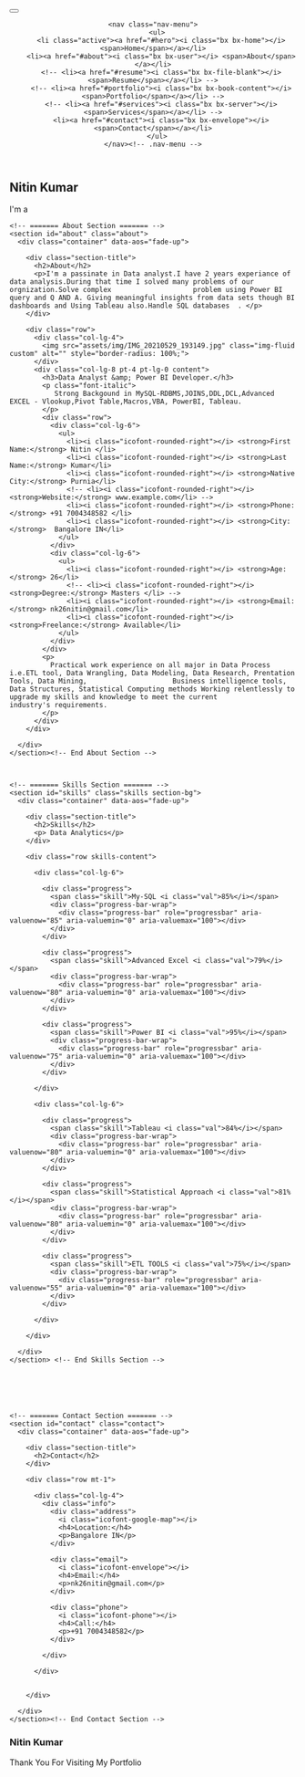 
<html lang="en">

<head>
  <meta charset="utf-8">
  <meta content="width=device-width, initial-scale=1.0" name="viewport">

  <title>Nitin Kumar</title>
  <meta content="" name="description">
  <meta content="" name="keywords">

  <!-- Favicons -->
  <link rel="shortcut icon" class="ico" href="assets/img/IMG_20210404_140440.jpg" type="image/x-icon">

  <!-- Google Fonts -->
  <link href="https://fonts.googleapis.com/css?family=Open+Sans:300,300i,400,400i,600,600i,700,700i|Raleway:300,300i,400,400i,500,500i,600,600i,700,700i|Poppins:300,300i,400,400i,500,500i,600,600i,700,700i" rel="stylesheet">

  <!-- Vendor CSS Files -->
  <link href="assets/vendor/bootstrap/css/bootstrap.min.css" rel="stylesheet">
  <link href="assets/vendor/icofont/icofont.min.css" rel="stylesheet">
  <link href="assets/vendor/boxicons/css/boxicons.min.css" rel="stylesheet">
  <link href="assets/vendor/venobox/venobox.css" rel="stylesheet">
  <link href="assets/vendor/owl.carousel/assets/owl.carousel.min.css" rel="stylesheet">
  <link href="assets/vendor/aos/aos.css" rel="stylesheet">

  <!-- Template Main CSS File -->
  <link href="assets/css/style.css" rel="stylesheet">

  <!-- =======================================================
  * Template Name: MyResume - v2.2.1
  * Template URL: https://bootstrapmade.com/free-html-bootstrap-template-my-resume/
  * Author: BootstrapMade.com
  * License: https://bootstrapmade.com/license/
  ======================================================== -->
</head>

<body>

  <!-- ======= Mobile nav toggle button ======= -->
  <button type="button" class="mobile-nav-toggle d-xl-none"><i class="icofont-navigation-menu"></i></button>

  <!-- ======= Header ======= -->
  <header id="header" class="d-flex flex-column justify-content-center">

    <nav class="nav-menu">
      <ul>
        <li class="active"><a href="#hero"><i class="bx bx-home"></i> <span>Home</span></a></li>
        <li><a href="#about"><i class="bx bx-user"></i> <span>About</span></a></li>
        <!-- <li><a href="#resume"><i class="bx bx-file-blank"></i> <span>Resume</span></a></li> -->
        <!-- <li><a href="#portfolio"><i class="bx bx-book-content"></i> <span>Portfolio</span></a></li> -->
        <!-- <li><a href="#services"><i class="bx bx-server"></i> <span>Services</span></a></li> -->
        <li><a href="#contact"><i class="bx bx-envelope"></i> <span>Contact</span></a></li>
      </ul>
    </nav><!-- .nav-menu -->

  </header><!-- End Header -->

  <!-- ======= Hero Section ======= -->
  <section id="hero" class="d-flex flex-column justify-content-center">
    <div class="container" data-aos="zoom-in" data-aos-delay="100">
      <h1>Nitin Kumar</h1>
      <p>I'm a <span class="typed" data-typed-items="Tech Savvy, Data Analyst, Business Analyst, My-Sql,Power BI Developer, Tableau Developer,Advanced Excel"></span></p>
      <div class="social-links">
        <a href="https://instagram.com/the_royal_nitin_ghosh" target="_blank" class="instagram"><i class="bx bxl-instagram"></i></a>
        <a href="https://github.com/nitin2hub" target="_blank" class="linkedin"><i class="bx bxl-github"></i></a>
        <a href="https://linkedin.com/in/fastnitin" target="_blank" class="linkedin"><i class="bx bxl-linkedin"></i></a>
      </div>
    </div>
  </section><!-- End Hero -->

  <main id="main">

    <!-- ======= About Section ======= -->
    <section id="about" class="about">
      <div class="container" data-aos="fade-up">

        <div class="section-title">
          <h2>About</h2>
          <p>I'm a passinate in Data analyst.I have 2 years experiance of data analysis.During that time I solved many problems of our orgnization.Solve complex                    problem using Power BI query and Q AND A. Giving meaningful insights from data sets though BI dashboards and Using Tableau also.Handle SQL databases  . </p>
        </div>

        <div class="row">
          <div class="col-lg-4">
            <img src="assets/img/IMG_20210529_193149.jpg" class="img-fluid custom" alt="" style="border-radius: 100%;">
          </div>
          <div class="col-lg-8 pt-4 pt-lg-0 content">
            <h3>Data Analyst &amp; Power BI Developer.</h3>
            <p class="font-italic">
               Strong Backgound in MySQL-RDBMS,JOINS,DDL,DCL,Advanced EXCEL - Vlookup,Pivot Table,Macros,VBA, PowerBI, Tableau.
            </p>
            <div class="row">
              <div class="col-lg-6">
                <ul>
                  <li><i class="icofont-rounded-right"></i> <strong>First Name:</strong> Nitin </li>
                  <li><i class="icofont-rounded-right"></i> <strong>Last Name:</strong> Kumar</li>
                  <li><i class="icofont-rounded-right"></i> <strong>Native City:</strong> Purnia</li>
                  <!-- <li><i class="icofont-rounded-right"></i> <strong>Website:</strong> www.example.com</li> -->
                  <li><i class="icofont-rounded-right"></i> <strong>Phone:</strong> +91 7004348582 </li>
                  <li><i class="icofont-rounded-right"></i> <strong>City:</strong>  Bangalore IN</li>
                </ul>
              </div>
              <div class="col-lg-6">
                <ul>
                  <li><i class="icofont-rounded-right"></i> <strong>Age:</strong> 26</li>
                  <!-- <li><i class="icofont-rounded-right"></i> <strong>Degree:</strong> Masters </li> -->
                  <li><i class="icofont-rounded-right"></i> <strong>Email:</strong> nk26nitin@gmail.com</li>
                  <li><i class="icofont-rounded-right"></i> <strong>Freelance:</strong> Available</li>
                </ul>
              </div>
            </div>
            <p>
              Practical work experience on all major in Data Process i.e.ETL tool, Data Wrangling, Data Modeling, Data Research, Prentation Tools, Data Mining,                     Business intelligence tools, Data Structures, Statistical Computing methods Working relentlessly to upgrade my skills and knowledge to meet the current               industry's requirements.
            </p>
          </div>
        </div>

      </div>
    </section><!-- End About Section -->

    

    <!-- ======= Skills Section ======= -->
    <section id="skills" class="skills section-bg">
      <div class="container" data-aos="fade-up">

        <div class="section-title">
          <h2>Skills</h2>
          <p> Data Analytics</p>
        </div>

        <div class="row skills-content">

          <div class="col-lg-6">

            <div class="progress">
              <span class="skill">My-SQL <i class="val">85%</i></span>
              <div class="progress-bar-wrap">
                <div class="progress-bar" role="progressbar" aria-valuenow="85" aria-valuemin="0" aria-valuemax="100"></div>
              </div>
            </div>

            <div class="progress">
              <span class="skill">Advanced Excel <i class="val">79%</i></span>
              <div class="progress-bar-wrap">
                <div class="progress-bar" role="progressbar" aria-valuenow="80" aria-valuemin="0" aria-valuemax="100"></div>
              </div>
            </div>

            <div class="progress">
              <span class="skill">Power BI <i class="val">95%</i></span>
              <div class="progress-bar-wrap">
                <div class="progress-bar" role="progressbar" aria-valuenow="75" aria-valuemin="0" aria-valuemax="100"></div>
              </div>
            </div>

          </div>

          <div class="col-lg-6">

            <div class="progress">
              <span class="skill">Tableau <i class="val">84%</i></span>
              <div class="progress-bar-wrap">
                <div class="progress-bar" role="progressbar" aria-valuenow="80" aria-valuemin="0" aria-valuemax="100"></div>
              </div>
            </div>

            <div class="progress">
              <span class="skill">Statistical Approach <i class="val">81%</i></span>
              <div class="progress-bar-wrap">
                <div class="progress-bar" role="progressbar" aria-valuenow="80" aria-valuemin="0" aria-valuemax="100"></div>
              </div>
            </div>

            <div class="progress">
              <span class="skill">ETL TOOLS <i class="val">75%</i></span>
              <div class="progress-bar-wrap">
                <div class="progress-bar" role="progressbar" aria-valuenow="55" aria-valuemin="0" aria-valuemax="100"></div>
              </div>
            </div>

          </div>

        </div>

      </div>
    </section> <!-- End Skills Section -->

    

 

    
    <!-- ======= Contact Section ======= -->
    <section id="contact" class="contact">
      <div class="container" data-aos="fade-up">

        <div class="section-title">
          <h2>Contact</h2>
        </div>

        <div class="row mt-1">

          <div class="col-lg-4">
            <div class="info">
              <div class="address">
                <i class="icofont-google-map"></i>
                <h4>Location:</h4>
                <p>Bangalore IN</p>
              </div>

              <div class="email">
                <i class="icofont-envelope"></i>
                <h4>Email:</h4>
                <p>nk26nitin@gmail.com</p>
              </div>

              <div class="phone">
                <i class="icofont-phone"></i>
                <h4>Call:</h4>
                <p>+91 7004348582</p>
              </div>

            </div>

          </div>

          
        </div>

      </div>
    </section><!-- End Contact Section -->

  </main><!-- End #main -->

  <!-- ======= Footer ======= -->
  <footer id="footer">
    <div class="container">
      <h3>Nitin Kumar</h3>
      <p>Thank You For Visiting My Portfolio</p>
      <div class="social-links">
        <a href="https://instagram.com/the_royal_nitin_ghosh" class="instagram"><i class="bx bxl-instagram"></i></a>
        <a href="https://github.com/nitin2hub" class="linkedin"><i class="bx bxl-github"></i></a>
        <a href="https://linkedin.com/in/fastnitin" target="_blank" class="linkedin"><i class="bx bxl-linkedin"></i></a>
      </div>
      <!-- <div class="copyright">
        &copy; Copyright <strong><span></span></strong>. All Rights Reserved
      </div> -->
      <!-- <div class="credits">
         All the links in the footer should remain intact. 
        - You can delete the links only if you purchased the pro version.
        - Licensing information: [license-url] 
         Purchase the pro version with working PHP/AJAX contact form: https://bootstrapmade.com/free-html-bootstrap-template-my-resume/ 
        Designed by <a href="https://bootstrapmade.com/">BootstrapMade</a>
      </div> -->
    </div>
  </footer><!-- End Footer -->

  <a href="#" class="back-to-top"><i class="bx bx-up-arrow-alt"></i></a>
  <div id="preloader"></div>

  <!-- Vendor JS Files -->
  <script src="assets/vendor/jquery/jquery.min.js"></script>
  <script src="assets/vendor/bootstrap/js/bootstrap.bundle.min.js"></script>
  <script src="assets/vendor/jquery.easing/jquery.easing.min.js"></script>
  <script src="assets/vendor/php-email-form/validate.js"></script>
  <script src="assets/vendor/waypoints/jquery.waypoints.min.js"></script>
  <script src="assets/vendor/counterup/counterup.min.js"></script>
  <script src="assets/vendor/isotope-layout/isotope.pkgd.min.js"></script>
  <script src="assets/vendor/venobox/venobox.min.js"></script>
  <script src="assets/vendor/owl.carousel/owl.carousel.min.js"></script>
  <script src="assets/vendor/typed.js/typed.min.js"></script>
  <script src="assets/vendor/aos/aos.js"></script>

  <!-- Template Main JS File -->
  <script src="assets/js/main.js"></script>

</body>

</html>

